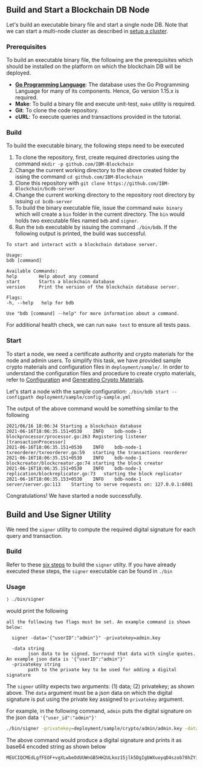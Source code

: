 ## Build and Start a Blockchain DB Node

Let's build an executable binary file and start a single node DB. Note that we can start a multi-node cluster as described in [setup a cluster]().

### Prerequisites

To build an executable binary file, the following are the prerequisites which should be installed on the platform on which
the blockchain DB will be deployed.

  - **[Go Programming Language](https://golang.org/)**: The database uses the Go Programming Language for many of its components. Hence, Go version 1.15.x is required.
  - **Make**: To build a binary file and execute unit-test, `make` utility is required.
  - **Git**: To clone the code repository.
  - **cURL**: To execute queries and transactions provided in the tutorial.

### Build

To build the executable binary, the following steps need to be executed

  1. To clone the repository, first, create required directories using the command `mkdir -p github.com/IBM-Blockchain`
  2. Change the current working directory to the above created folder by issing the command `cd github.com/IBM-Blockchain`
  3. Clone this repository with `git clone https://github.com/IBM-Blockchain/bcdb-server`
  4. Change the current working directory to the repository root directory by issuing `cd bcdb-server`
  5. To build the binary executable file, issue the command `make binary` which will create a `bin` folder in the current directory. The `bin` would holds two executable
  files named `bdb` and `signer`.
  6. Run the `bdb` executable by issuing the command `./bin/bdb`. If the following output is printed, the build was successful.
  ```
To start and interact with a blockchain database server.

Usage:
  bdb [command]

Available Commands:
  help        Help about any command
  start       Starts a blockchain database
  version     Print the version of the blockchain database server.

Flags:
  -h, --help   help for bdb

Use "bdb [command] --help" for more information about a command.
```
For additional health check, we can run `make test` to ensure all tests pass.

### Start

To start a node, we need a certificate authority and crypto materials for the node and admin users. To simplify this task, we have provided sample
crypto materials and configuration files in `deployment/sample/`. In order to understand the configuration files and procedure to create crypto
materials, refer to [Configuration]() and [Generating Crypto Materials]().

Let's start a node with the sample configuration:
`
./bin/bdb start --configpath deployment/sample/config-sample.yml
`

The output of the above command would be something similar to the following
```
2021/06/16 18:06:34 Starting a blockchain database
2021-06-16T18:06:35.151+0530	INFO	bdb-node-1	blockprocessor/processor.go:263	Registering listener [transactionProcessor]
2021-06-16T18:06:35.151+0530	INFO	bdb-node-1	txreorderer/txreorderer.go:59	starting the transactions reorderer
2021-06-16T18:06:35.151+0530	INFO	bdb-node-1	blockcreator/blockcreator.go:74	starting the block creator
2021-06-16T18:06:35.151+0530	INFO	bdb-node-1	replication/blockreplicator.go:73	starting the block replicator
2021-06-16T18:06:35.153+0530	INFO	bdb-node-1	server/server.go:113	Starting to serve requests on: 127.0.0.1:6001
```

Congratulations! We have started a node successfully.


## Build and Use Signer Utility

We need the `signer` utility to compute the required digital signature for each query and transaction.

### Build

Refer to these [six steps](#Build) to build the `signer` utilty. If you have already executed these steps, the `signer` executable
can be found in `./bin`

### Usage

```sh
⟩ ./bin/signer
```
would print the following
```
all the following two flags must be set. An example command is shown below:

  signer -data='{"userID":"admin"}" -privatekey=admin.key

  -data string
    	json data to be signed. Surround that data with single quotes. An example json data is '{"userID":"admin"}'
  -privatekey string
    	path to the private key to be used for adding a digital signature
```

The `signer` utility expects two arguments: (1) data; (2) privatekey; as shown above. The `data` argument must be a json data
on which the digital signature is put using the private key assigned to `privatekey` argument.

For example, in the following command, `admin` puts the digital signature on the json data `'{"user_id":"admin"}'`

```sh
./bin/signer -privatekey=deployment/sample/crypto/admin/admin.key -data='{"user_id":"admin"}'
```
The above command would produce a digital signature and prints it as base64 encoded string as shown below
```
MEUCIQCMEdLgfFEOF+vgXLwbeOdUUWnGB5HH2ULkoz15jlk5DgIgbWXuoyqD4szob78hZYiau9LPdJLLqP3bAu7iV98BcW0=
```
